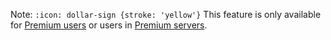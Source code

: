 Note: `:icon: dollar-sign {stroke: 'yellow'}` This feature is only available for [Premium users](basics/premium-perks#perks-user-perks) or users in [Premium servers](basics/premium-perks#perks-guild-server-perks).
